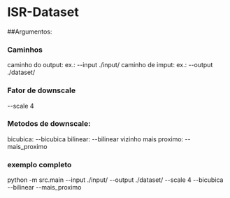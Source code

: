 # ISR-Dataset

##Argumentos:

### Caminhos

caminho do output: ex.: --input ./input/
caminho de imput: ex.: --output ./dataset/

### Fator de downscale

--scale 4

### Metodos de downscale:

bicubica: --bicubica
bilinear: --bilinear
vizinho mais proximo: --mais_proximo

### exemplo completo

python -m src.main --input ./input/ --output ./dataset/ --scale 4 --bicubica --bilinear --mais_proximo 
